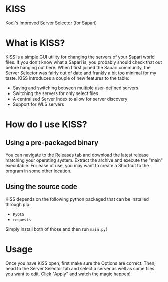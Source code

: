 # KISS
Kodi's Improved Server Selector (for Sapari)

# What is KISS?

KISS is a simple GUI utility for changing the servers of your Sapari world files. If you don't know what a Sapari is, you probably should check that out before hanging out here.
When I first joined the Sapari community, the Server Selector was fairly out of date and frankly a bit too minimal for my taste. KISS introduces a couple of new features to the table:

  - Saving and switching between multiple user-defined servers
  - Switching the servers for only select files
  - A centralised Server Index to allow for server discovery
  - Support for WLS servers

# How do I use KISS?
## Using a pre-packaged binary

You can navigate to the Releases tab and download the latest release matching your operating system. Extract the archive and execute the "main" executable.
For ease of use, you may want to create a Shortcut to the program in some other location.

## Using the source code

KISS depends on the following python packaged that can be installed through pip:

  - `PyQt5`
  - `requests`
  
 Simply install both of those and then run `main.py`!
 
 # Usage
 
 Once you have KISS open, first make sure the Options are correct. Then, head to the Server Selector tab and select a server as well as some files you want to edit. Click "Apply" and watch the magic happen!
